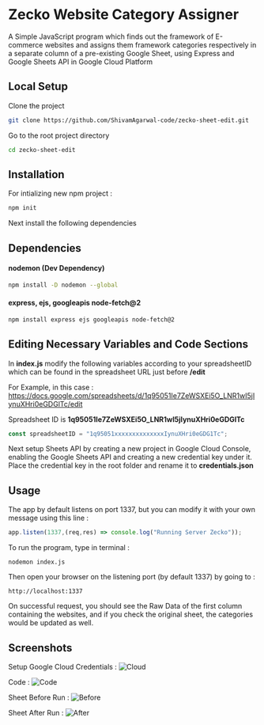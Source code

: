 
# Zecko Website Category Assigner

A Simple JavaScript program which finds out the framework of E-commerce websites and assigns them framework categories respectively in a separate column of a pre-existing Google Sheet, using Express and Google Sheets API in Google Cloud Platform


## Local Setup

Clone the project

```bash
git clone https://github.com/ShivamAgarwal-code/zecko-sheet-edit.git
```

Go to the root project directory

```bash
cd zecko-sheet-edit
```


## Installation

For intializing new npm project :

```bash
npm init
```
Next install the following dependencies
## Dependencies

#### nodemon (Dev Dependency)

```bash
npm install -D nodemon --global
```

#### express, ejs, googleapis node-fetch@2

```bash
npm install express ejs googleapis node-fetch@2
```


## Editing Necessary Variables and Code Sections

In **index.js** modify the following variables according to your spreadsheetID which can be found in the spreadsheet URL just before **/edit**

For Example, in this case :
https://docs.google.com/spreadsheets/d/1q95051Ie7ZeWSXEi5O_LNR1wI5jIynuXHri0eGDGlTc/edit

Spreadsheet ID is **1q95051Ie7ZeWSXEi5O_LNR1wI5jIynuXHri0eGDGlTc**

```javascript
const spreadsheetID = "1q95051xxxxxxxxxxxxxxIynuXHri0eGDG1Tc";
```

Next setup Sheets API by creating a new project in Google Cloud Console, enabling the Google Sheets API and creating a new credential key under it. Place the credential key in the root folder and rename it to **credentials.json**
## Usage

The app by default listens on port 1337, but you can modify it with your own message using this line :

```javascript
app.listen(1337,(req,res) => console.log("Running Server Zecko"));
```

To run the program, type in terminal :
```
nodemon index.js
```

Then open your browser on the listening port (by default 1337) by going to :
```
http://localhost:1337
```

On successful request, you should see the Raw Data of the first column containing the websites, and if you check the original sheet, the categories would be updated as well.


## Screenshots

Setup Google Cloud Credentials :
![Cloud](https://imgur.com/gallery/igqmGMg)

Code :
![Code](https://imgur.com/gallery/OQ2GVgd)

Sheet Before Run :
![Before](https://imgur.com/gallery/EuKDfpI)

Sheet After Run :
![After](https://imgur.com/gallery/NYex4CV)
